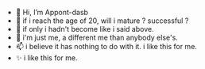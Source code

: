 - 👋 Hi, I’m Appont-dasb
- 👀 if i reach the age of 20, will i mature ? successful ? 
- 🌱 if only i hadn't become like i said above. 
- 💞️ i'm just me, a different me than anybody else's. 
- 📫 i believe it has nothing to do with it. i like this for me.
- ✨ i like this for me.
<!---
Appont-dasb/Appont-dasb is a ✨ special ✨ repository because its `README.md` (this file) appears on your GitHub profile.
You can click the Preview link to take a look at your changes.
--->
